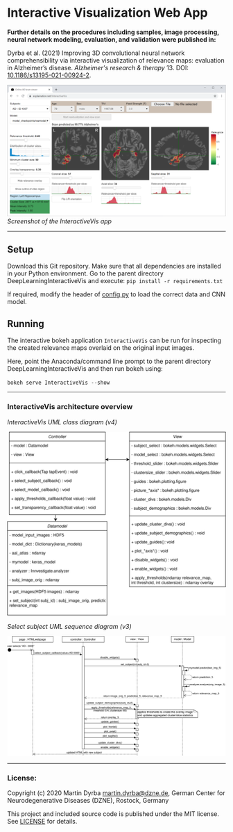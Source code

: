 # Interactive Visualization Web App

**Further details on the procedures including samples, image processing, neural network modeling, evaluation, and validation were published in:**

Dyrba et al. (2021) Improving 3D convolutional neural network comprehensibility via interactive visualization of relevance maps: evaluation in Alzheimer’s disease. *Alzheimer's research & therapy* 13. DOI: [10.1186/s13195-021-00924-2](https://doi.org/10.1186/s13195-021-00924-2).


![Screenshot of the InteractiveVis app](InteractiveVis.png)*Screenshot of the InteractiveVis app*


***


## Setup

Download this Git repository.
Make sure that all dependencies are installed in your Python environment.
Go to the parent directory DeepLearningInteractiveVis and execute:
`pip install -r requirements.txt`

If required, modify the header of [config.py](config.py) to load the correct data and CNN model.


## Running

The interactive bokeh application `InteractiveVis` can be run for inspecting the created relevance maps overlaid on the original input images.

Here, point the Anaconda/command line prompt to the parent directory DeepLearningInteractiveVis and then run bokeh using:

`bokeh serve InteractiveVis --show`



***



### InteractiveVis architecture overview

*InteractiveVis UML class diagram (v4)*

![InteractiveVis class diagram (v4)](../InteractiveVis_class_diagram_v4.svg)

*Select subject UML sequence diagram (v3)*

![Select subject sequence diagram (v3)](../select_subject_sequence_diagram_v3.svg)



***



### License:

Copyright (c) 2020 Martin Dyrba martin.dyrba@dzne.de, German Center for Neurodegenerative Diseases (DZNE), Rostock, Germany

This project and included source code is published under the MIT license. See [LICENSE](../LICENSE) for details.
